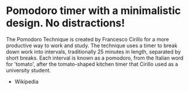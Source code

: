 # Pomodoro timer with a minimalistic design. No distractions!

The Pomodoro Technique is created by Francesco Cirillo for a more productive way to work and study.
The technique uses a timer to break down work into intervals, 
traditionally 25 minutes in length, separated by short breaks.
Each interval is known as a pomodoro, from the Italian word for 'tomato', 
after the tomato-shaped kitchen timer that Cirillo used as a university student. 
- Wikipedia

